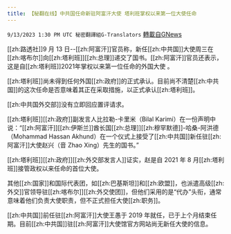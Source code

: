 ```yaml
---
title: 【秘翻在线】中共国任命新驻阿富汗大使 塔利班掌权以来第一位大使任命
---
```

`9/13/2023 1:30 PM UTC 秘密翻譯組G-Translators` [轉載自GNews](https://gnews.org/articles/1685769)

[[zh:路透社]]9 月 13 日--[[zh:阿富汗]]官员称，新任[[zh:中共国]]大使周三在[[zh:喀布尔]]向[[zh:塔利班]][[zh:总理]]递交了国书。[[zh:阿富汗]]官员还表示，这是自[[zh:塔利班]]2021年掌权以来第一位任命的外国大使 。

[[zh:塔利班]]尚未得到任何外国[[zh:政府]]的正式承认。目前尚不清楚[[zh:中共国]]的这次任命是否意味着其正在采取措施，以正式承认[[zh:塔利班]]。

[[zh:中共国外交部]]没有立即回应置评请求。

[[zh:塔利班]][[zh:政府]]副发言人比拉勒-卡里米（Bilal Karimi）在一份声明中说：“[[zh:阿富汗]][[zh:伊斯兰]]酋长国[[zh:总理]][[zh:穆罕默德]]-哈桑-阿洪德（Mohammad Hassan Akhund）在一个仪式上接受了[[zh:中共国]]新任驻[[zh:阿富汗]]大使赵兴（音 Zhao Xing）先生的国书。”

[[zh:塔利班]][[zh:政府]][[zh:外交部发言人]]证实，赵是自 2021 年 8 月[[zh:塔利班]]接管政权以来任命的首位大使。

其他[[zh:国家]]和国际代表团，如[[zh:巴基斯坦]]和[[zh:欧盟]]，也派遣高级[[zh:外交]]官领导驻[[zh:喀布尔]][[zh:外交使团]]，但他们采用的是“代办”头衔，通常意味着他们负责大使职责，但不正式担任大使[[zh:职务]]。

[[zh:中共国]]前任驻[[zh:阿富汗]]大使王愚于 2019 年就任，已于上个月结束任期。目前[[zh:中共国]]驻[[zh:阿富汗]]大使馆官方网站尚无新任大使的信息。
